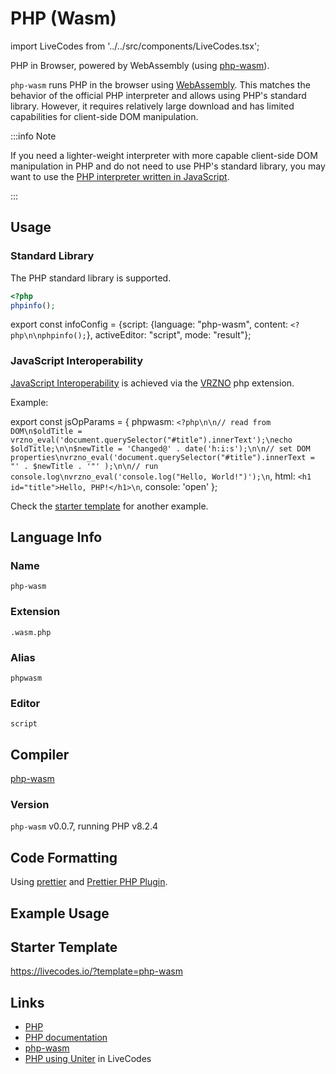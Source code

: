 # PHP (Wasm)

import LiveCodes from '../../src/components/LiveCodes.tsx';

PHP in Browser, powered by WebAssembly (using [php-wasm](https://github.com/seanmorris/php-wasm)).

`php-wasm` runs PHP in the browser using [WebAssembly](https://webassembly.org/). This matches the behavior of the official PHP interpreter and allows using PHP's standard library. However, it requires relatively large download and has limited capabilities for client-side DOM manipulation.

:::info Note

If you need a lighter-weight interpreter with more capable client-side DOM manipulation in PHP and do not need to use PHP's standard library, you may want to use the [PHP interpreter written in JavaScript](./php.md).

:::

## Usage

### Standard Library

The PHP standard library is supported.

```php
<?php
phpinfo();
```

<!-- prettier-ignore -->
export const infoConfig = {script: {language: "php-wasm", content: `<?php\n\nphpinfo();`}, activeEditor: "script", mode: "result"};

<LiveCodes config={infoConfig} height="80vh"></LiveCodes>

### JavaScript Interoperability

[JavaScript Interoperability](https://github.com/seanmorris/php-wasm#accessing-the-dom) is achieved via the [VRZNO](https://github.com/seanmorris/vrzno) php extension.

Example:

<!-- prettier-ignore -->
export const jsOpParams = { phpwasm: `<?php\n\n// read from DOM\n$oldTitle = vrzno_eval('document.querySelector("#title").innerText');\necho $oldTitle;\n\n$newTitle = 'Changed@' . date('h:i:s');\n\n// set DOM properties\nvrzno_eval('document.querySelector("#title").innerText = "' . $newTitle . '"' );\n\n// run console.log\nvrzno_eval('console.log("Hello, World!")');\n`, html: `<h1 id="title">Hello, PHP!</h1>\n`, console: 'open' };

<LiveCodes params={jsOpParams} height="80vh"></LiveCodes>

Check the [starter template](#example-usage) for another example.

## Language Info

### Name

`php-wasm`

### Extension

`.wasm.php`

### Alias

`phpwasm`

### Editor

`script`

## Compiler

[php-wasm](https://github.com/seanmorris/php-wasm)

### Version

`php-wasm` v0.0.7, running PHP v8.2.4

## Code Formatting

Using [prettier](https://prettier.io/) and [Prettier PHP Plugin](https://github.com/prettier/plugin-php).

## Example Usage

<LiveCodes template="php-wasm" height="80vh"></LiveCodes>

## Starter Template

https://livecodes.io/?template=php-wasm

## Links

- [PHP](https://php.net/)
- [PHP documentation](https://www.php.net/manual/en/)
- [php-wasm](https://github.com/seanmorris/php-wasm)
- [PHP using Uniter](./php.md) in LiveCodes
